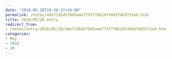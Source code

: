 ```yaml
---
date: "2018-05-20T19:39:37+10:00"
permalink: /notes/a8e71d5d57045a4e775f770b19f49d5f4b9731ed.html
title: 2018/05/20 entry
redirect_from:
- /notes/entry/2018/05/20/a8e71d5d57045a4e775f770b19f49d5f4b9731ed.html
categories:
- May
- 2018
- 20
---
```


